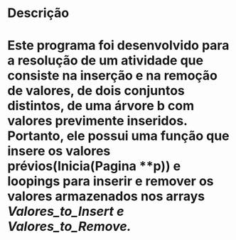 <h1>Descrição<h1>
<p>Este programa foi desenvolvido para a resolução de um atividade que<br />
consiste na inserção e na remoção de valores, de dois conjuntos distintos,
de uma árvore b com valores previmente inseridos. Portanto, ele possui uma
função que insere os valores prévios(<b>Inicia(Pagina **p)<b>) e loopings
para inserir e remover os valores armazenados nos arrays <i>Valores_to_Insert<i>
e <i>Valores_to_Remove<i>.</p>

  
<h1>
  
